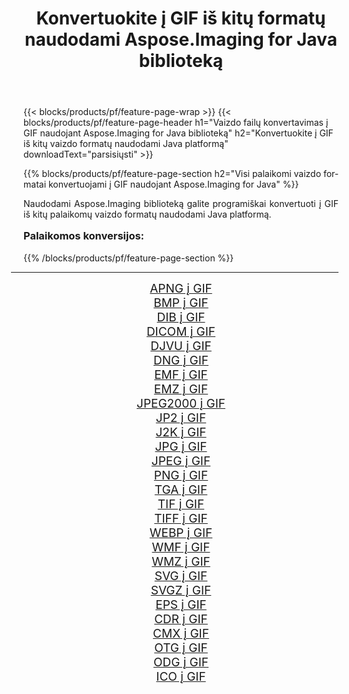 ﻿---
title: Konvertuokite į GIF iš kitų formatų naudodami Aspose.Imaging for Java biblioteką 
weight: 3920
url: /lt/java/conversion/to/gif/ 
lang: lt
langdirlevel: 2
locales: zh-hans,ja,it,ru,de,es,fr,nl,id,lt,pl,pt,vi,tr,ko,zh-hant,ar,hi,th,sv,cs,uk,he
description: Naudodami Aspose.Imaging galite konvertuoti į GIF iš kitų formatų naudodami Java
---

{{< blocks/products/pf/feature-page-wrap >}}
{{< blocks/products/pf/feature-page-header h1="Vaizdo failų konvertavimas į GIF naudojant Aspose.Imaging for Java biblioteką" h2="Konvertuokite į GIF iš kitų vaizdo formatų naudodami Java platformą" downloadText="parsisiųsti" >}}


{{% blocks/products/pf/feature-page-section  h2="Visi palaikomi vaizdo formatai konvertuojami į GIF naudojant Aspose.Imaging for Java" %}}
<p align=justify>Naudodami Aspose.Imaging biblioteką galite programiškai konvertuoti į GIF iš kitų palaikomų vaizdo formatų naudodami Java platformą.</p>
<h3 style="margin-top:16px;">
Palaikomos konversijos:
</h3>
{{% /blocks/products/pf/feature-page-section %}}
<div class="container-fluid productfamilypage bg-gray">
    <div class="convertypes bg-gray agp-content section">
        <div class="container">
		<hr style="margin-left:-20px;"/>
		<div class="row other-converters" style="gap: 10px;font-size: 19px;text-align:center;">
		    <div class='col-md-3 other-converter remove-lp remove-rp'><a href="/imaging/lt/java/conversion/apng-to-gif/" style="padding:15px;">APNG į GIF</a></div>
<div class='col-md-3 other-converter remove-lp remove-rp'><a href="/imaging/lt/java/conversion/bmp-to-gif/" style="padding:15px;">BMP į GIF</a></div>
<div class='col-md-3 other-converter remove-lp remove-rp'><a href="/imaging/lt/java/conversion/dib-to-gif/" style="padding:15px;">DIB į GIF</a></div>
<div class='col-md-3 other-converter remove-lp remove-rp'><a href="/imaging/lt/java/conversion/dicom-to-gif/" style="padding:15px;">DICOM į GIF</a></div>
<div class='col-md-3 other-converter remove-lp remove-rp'><a href="/imaging/lt/java/conversion/djvu-to-gif/" style="padding:15px;">DJVU į GIF</a></div>
<div class='col-md-3 other-converter remove-lp remove-rp'><a href="/imaging/lt/java/conversion/dng-to-gif/" style="padding:15px;">DNG į GIF</a></div>
<div class='col-md-3 other-converter remove-lp remove-rp'><a href="/imaging/lt/java/conversion/emf-to-gif/" style="padding:15px;">EMF į GIF</a></div>
<div class='col-md-3 other-converter remove-lp remove-rp'><a href="/imaging/lt/java/conversion/emz-to-gif/" style="padding:15px;">EMZ į GIF</a></div>
<div class='col-md-3 other-converter remove-lp remove-rp'><a href="/imaging/lt/java/conversion/jpeg2000-to-gif/" style="padding:15px;">JPEG2000 į GIF</a></div>
<div class='col-md-3 other-converter remove-lp remove-rp'><a href="/imaging/lt/java/conversion/jp2-to-gif/" style="padding:15px;">JP2 į GIF</a></div>
<div class='col-md-3 other-converter remove-lp remove-rp'><a href="/imaging/lt/java/conversion/j2k-to-gif/" style="padding:15px;">J2K į GIF</a></div>
<div class='col-md-3 other-converter remove-lp remove-rp'><a href="/imaging/lt/java/conversion/jpg-to-gif/" style="padding:15px;">JPG į GIF</a></div>
<div class='col-md-3 other-converter remove-lp remove-rp'><a href="/imaging/lt/java/conversion/jpeg-to-gif/" style="padding:15px;">JPEG į GIF</a></div>
<div class='col-md-3 other-converter remove-lp remove-rp'><a href="/imaging/lt/java/conversion/png-to-gif/" style="padding:15px;">PNG į GIF</a></div>
<div class='col-md-3 other-converter remove-lp remove-rp'><a href="/imaging/lt/java/conversion/tga-to-gif/" style="padding:15px;">TGA į GIF</a></div>
<div class='col-md-3 other-converter remove-lp remove-rp'><a href="/imaging/lt/java/conversion/tif-to-gif/" style="padding:15px;">TIF į GIF</a></div>
<div class='col-md-3 other-converter remove-lp remove-rp'><a href="/imaging/lt/java/conversion/tiff-to-gif/" style="padding:15px;">TIFF į GIF</a></div>
<div class='col-md-3 other-converter remove-lp remove-rp'><a href="/imaging/lt/java/conversion/webp-to-gif/" style="padding:15px;">WEBP į GIF</a></div>
<div class='col-md-3 other-converter remove-lp remove-rp'><a href="/imaging/lt/java/conversion/wmf-to-gif/" style="padding:15px;">WMF į GIF</a></div>
<div class='col-md-3 other-converter remove-lp remove-rp'><a href="/imaging/lt/java/conversion/wmz-to-gif/" style="padding:15px;">WMZ į GIF</a></div>
<div class='col-md-3 other-converter remove-lp remove-rp'><a href="/imaging/lt/java/conversion/svg-to-gif/" style="padding:15px;">SVG į GIF</a></div>
<div class='col-md-3 other-converter remove-lp remove-rp'><a href="/imaging/lt/java/conversion/svgz-to-gif/" style="padding:15px;">SVGZ į GIF</a></div>
<div class='col-md-3 other-converter remove-lp remove-rp'><a href="/imaging/lt/java/conversion/eps-to-gif/" style="padding:15px;">EPS į GIF</a></div>
<div class='col-md-3 other-converter remove-lp remove-rp'><a href="/imaging/lt/java/conversion/cdr-to-gif/" style="padding:15px;">CDR į GIF</a></div>
<div class='col-md-3 other-converter remove-lp remove-rp'><a href="/imaging/lt/java/conversion/cmx-to-gif/" style="padding:15px;">CMX į GIF</a></div>
<div class='col-md-3 other-converter remove-lp remove-rp'><a href="/imaging/lt/java/conversion/otg-to-gif/" style="padding:15px;">OTG į GIF</a></div>
<div class='col-md-3 other-converter remove-lp remove-rp'><a href="/imaging/lt/java/conversion/odg-to-gif/" style="padding:15px;">ODG į GIF</a></div>
<div class='col-md-3 other-converter remove-lp remove-rp'><a href="/imaging/lt/java/conversion/ico-to-gif/" style="padding:15px;">ICO į GIF</a></div>
                </div>
        </div>
    </div>
</div>
<br/>

